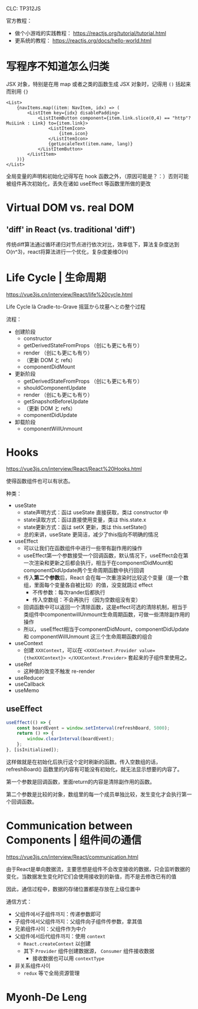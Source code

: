 CLC: TP312JS

官方教程：

- 做个小游戏的实践教程： https://reactjs.org/tutorial/tutorial.html
- 更系统的教程： https://reactjs.org/docs/hello-world.html

# 写程序不知道怎么归类

JSX 对象，特别是在用 map 或者之类的函数生成 JSX 对象时，记得用 `()` 括起来而别用 `{}`

```tsx
<List>
    {navItems.map((item: NavItem, idx) => (
        <ListItem key={idx} disablePadding>
            <ListItemButton component={item.link.slice(0,4) == "http"? MuiLink : Link} to={item.link}>
                <ListItemIcon>
                    {item.icon}
                </ListItemIcon>
                {getLocaleText(item.name, lang)}
            </ListItemButton>
        </ListItem>
    ))}
</List>
```

全局变量的声明和初始化记得写在 hook 函数之外，（原因可能是？：）否则可能被组件再次初始化，丢失在诸如 useEffect 等函数里所做的更改

# Virtual DOM vs. real DOM

## 'diff' in React (vs. traditional 'diff')

传统diff算法通过循环递归对节点进行依次对比，效率低下，算法复杂度达到 O(n^3)，react将算法进行一个优化，复杂度姜维O(n)

# Life Cycle | 生命周期

https://vue3js.cn/interview/React/life%20cycle.html

Life Cycle là Cradle-to-Grave 摇篮から坟墓へとの整个过程

流程：

- 创建阶段
    - constructor
    - getDerivedStateFromProps （创にも更にも有り）
    - render （创にも更にも有り）
    - （更新 DOM と refs）
    - componentDidMount
- 更新阶段
    - getDerivedStateFromProps （创にも更にも有り）
    - shouldComponentUpdate
    - render （创にも更にも有り）
    - getSnapshotBeforeUpdate
    - （更新 DOM と refs）
    - componentDidUpdate
- 卸载阶段
    - componentWillUnmount

# Hooks

https://vue3js.cn/interview/React/React%20Hooks.html

使得函数组件也可以有状态。

种类：

- useState
    - state声明方式：函は useState 直接获取，类は constructor 中
    - state读取方式：函は直接使用变量，类は this.state.x
    - state更新方式：函は setX 更新，类は this.setState()
    - 总的来讲，useState 更简洁，减少了this指向不明确的情况
- useEffect
    - 可以让我们在函数组件中进行一些带有副作用的操作
    - useEffect第一个参数接受一个回调函数，默认情况下，useEffect会在第一次渲染和更新之后都会执行，相当于在componentDidMount和componentDidUpdate两个生命周期函数中执行回调
    - 传入**第二个参数**后，React 会在每一次重渲染时比较这个变量（是一个数组，里面每个变量各自被比较）的值，没变就跳过 effect
        - 不传参数：每次rander后都执行
        - 传入空数组：不会再执行（因为空数组没有变）
    - 回调函数中可以返回一个清除函数，这是effect可选的清除机制，相当于类组件中componentwillUnmount生命周期函数，可做一些清除副作用的操作
    - 所以， useEffect相当于componentDidMount，componentDidUpdate 和 componentWillUnmount 这三个生命周期函数的组合
- useContext
    - 创建 `XXXContext`，可以在 `<XXXContext.Provider value={theXXXContext}> </XXXContext.Provider>` 套起来的子组件里使用之。
- useRef
    - 这种值的改变不触发 re-render
- useReducer
- useCallback
- useMemo

## useEffect

```js
useEffect(() => {
    const boardEvent = window.setInterval(refreshBoard, 5000);
    return () => {
        window.clearInterval(boardEvent);
    };
}, [isInitialized]);
```

这样做就是在初始化后执行这个定时刷新的函数。传入空数组的话，refreshBoard() 函数里的内容有可能没有初始化，就无法显示想要的内容了。

第一个参数是回调函数，里面return的内容是清除副作用的函数。

第二个参数是比较的对象，数组里的每一个成员单独比较，发生变化才会执行第一个回调函数。

# Communication between Components | 组件间の通信

https://vue3js.cn/interview/React/communication.html

由于React是单向数据流，主要思想是组件不会改变接收的数据，只会监听数据的变化，当数据发生变化时它们会使用接收到的新值，而不是去修改已有的值

因此，通信过程中，数据的存储位置都是存放在上级位置中

通信方式：

- 父组件에서子组件까지：传递参数即可
- 子组件에서父组件까지：父组件向子组件传参数，拿其值
- 兄弟组件사이：父组件作为中介
- 父组件에서后代组件까지：使用 `context`
    - `React.createContext` 以创建
    - 其下 `Provider` 组件创建数据源， `Consumer` 组件接收数据
        - 接收数据也可以用 `contextType`
- 非关系组件사이
    - `redux` 等で全局资源管理

# Myonh-De Leng